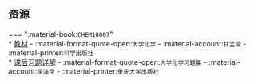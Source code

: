 ## 资源  
=== ":material-book:`CHEM10007`"  
    * [教材](https://api.ecylt.top/v1/lanzou_link?url=https://cqu-openlib.lanzout.com/iZvuQ23cw5gb&type=down) - :material-format-quote-open:`大学化学` - :material-account:`甘孟瑜` - :material-printer:`科学出版社`  
        * [课后习题详解](https://api.ecylt.top/v1/lanzou_link?url=https://cqu-openlib.lanzout.com/iOAZG23cwe9i&type=down) - :material-format-quote-open:`大学化学习题集` - :material-account:`李泽全` - :material-printer:`重庆大学出版社`  